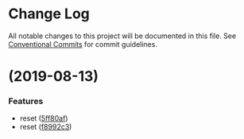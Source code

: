 # Change Log

All notable changes to this project will be documented in this file.
See [Conventional Commits](https://conventionalcommits.org) for commit guidelines.

# [](https://upcwangying.github.com/upcwangying/githubjs/compare/@githubjs/github-contributions@1.0.1...@githubjs/github-contributions@) (2019-08-13)


### Features

* reset ([5ff80af](https://upcwangying.github.com/upcwangying/githubjs/commit/5ff80af))
* reset ([f8992c3](https://upcwangying.github.com/upcwangying/githubjs/commit/f8992c3))
